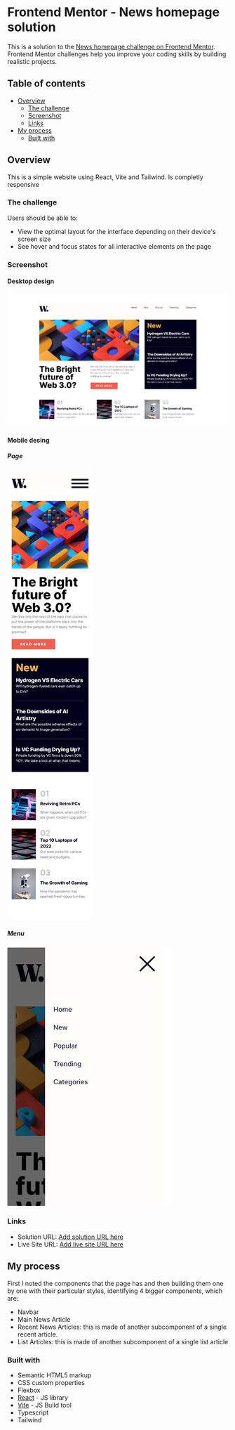 # Frontend Mentor - News homepage solution

This is a solution to the [News homepage challenge on Frontend Mentor](https://www.frontendmentor.io/challenges/news-homepage-H6SWTa1MFl). Frontend Mentor challenges help you improve your coding skills by building realistic projects. 

## Table of contents

- [Overview](#overview)
  - [The challenge](#the-challenge)
  - [Screenshot](#screenshot)
  - [Links](#links)
- [My process](#my-process)
  - [Built with](#built-with)


## Overview
This is a simple website using React, Vite and Tailwind. Is completly responsive

### The challenge

Users should be able to:

- View the optimal layout for the interface depending on their device's screen size
- See hover and focus states for all interactive elements on the page

### Screenshot

#### Desktop design
![](./resources/desktop.png)

#### Mobile desing
##### Page
![](./resources/mobile.png)
##### Menu
![](./resources/mobile.menu.png)


### Links

- Solution URL: [Add solution URL here](https://your-solution-url.com)
- Live Site URL: [Add live site URL here](https://your-live-site-url.com)

## My process

First I noted the components that the page has and then building them one by one with their particular styles, identifying 4 bigger components, which are:
- Navbar
- Main News Article
- Recent News Articles: this is made of another subcomponent of a single recent article.
- List Articles: this is made of another subcomponent of a single list article

### Built with

- Semantic HTML5 markup
- CSS custom properties
- Flexbox
- [React](https://reactjs.org/) - JS library
- [Vite](https://vitejs.dev) - JS Build tool
- Typescript
- Tailwind


